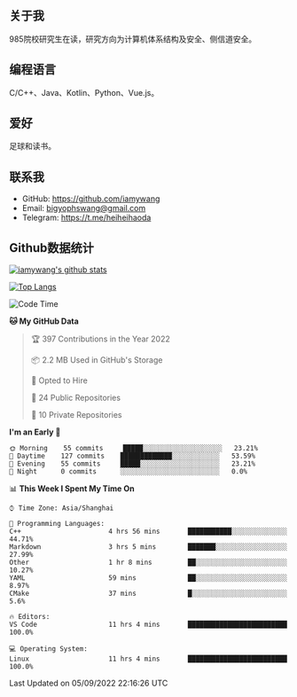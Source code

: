## 关于我

985院校研究生在读，研究方向为计算机体系结构及安全、侧信道安全。

## 编程语言

C/C++、Java、Kotlin、Python、Vue.js。

## 爱好

足球和读书。

## 联系我

- GitHub: https://github.com/iamywang
- Email: bigyophswang@gmail.com
- Telegram: https://t.me/heiheihaoda

## Github数据统计

[![iamywang's github stats](https://github-readme-stats.vercel.app/api?username=iamywang&count_private=true&show_icons=true)]()

[![Top Langs](https://github-readme-stats.vercel.app/api/top-langs/?username=iamywang&layout=compact)]()

<!--START_SECTION:waka-->
![Code Time](http://img.shields.io/badge/Code%20Time-530%20hrs%2013%20mins-blue)

**🐱 My GitHub Data** 

> 🏆 397 Contributions in the Year 2022
 > 
> 📦 2.2 MB Used in GitHub's Storage 
 > 
> 💼 Opted to Hire
 > 
> 📜 24 Public Repositories 
 > 
> 🔑 10 Private Repositories  
 > 
**I'm an Early 🐤** 

```text
🌞 Morning    55 commits     █████░░░░░░░░░░░░░░░░░░░░   23.21% 
🌆 Daytime    127 commits    █████████████░░░░░░░░░░░░   53.59% 
🌃 Evening    55 commits     █████░░░░░░░░░░░░░░░░░░░░   23.21% 
🌙 Night      0 commits      ░░░░░░░░░░░░░░░░░░░░░░░░░   0.0%

```


📊 **This Week I Spent My Time On** 

```text
⌚︎ Time Zone: Asia/Shanghai

💬 Programming Languages: 
C++                      4 hrs 56 mins       ███████████░░░░░░░░░░░░░░   44.71% 
Markdown                 3 hrs 5 mins        ███████░░░░░░░░░░░░░░░░░░   27.99% 
Other                    1 hr 8 mins         ██░░░░░░░░░░░░░░░░░░░░░░░   10.27% 
YAML                     59 mins             ██░░░░░░░░░░░░░░░░░░░░░░░   8.97% 
CMake                    37 mins             █░░░░░░░░░░░░░░░░░░░░░░░░   5.6%

🔥 Editors: 
VS Code                  11 hrs 4 mins       █████████████████████████   100.0%

💻 Operating System: 
Linux                    11 hrs 4 mins       █████████████████████████   100.0%

```


 Last Updated on 05/09/2022 22:16:26 UTC
<!--END_SECTION:waka-->
